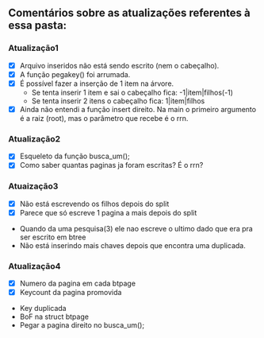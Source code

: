 ## Comentários sobre as atualizações referentes à essa pasta:

### Atualização1
- [x] Arquivo inseridos não está sendo escrito (nem o cabeçalho).
- [x] A função pegakey() foi arrumada.
- [x] É possível fazer a inserção de 1 item na árvore.
  - Se tenta inserir 1 item e sai o cabeçalho fica: -1|item|filhos(-1)
  - Se tenta inserir 2 itens o cabeçalho fica: 1|item|filhos
- [x] Ainda não entendi a função insert direito. Na main o primeiro argumento é a raiz (root), mas o parâmetro que recebe é o rrn.

### Atualização2
- [x] Esqueleto da função busca_um();
- [x] Como saber quantas paginas ja foram escritas? É o rrn?

### Atuaização3
- [x] Não está escrevendo os filhos depois do split
- [x] Parece que só escreve 1 pagina a mais depois do split
- Quando da uma pesquisa(3) ele nao escreve o ultimo dado que era pra ser escrito em btree 
- Não está inserindo mais chaves depois que encontra uma duplicada.

### Atualização4
- [x] Numero da pagina em cada btpage
- [x] Keycount da pagina promovida
- Key duplicada
- BoF na struct btpage
- Pegar a pagina direito no busca_um();
